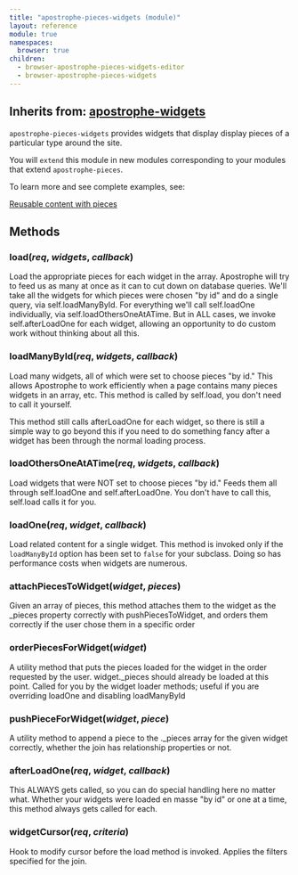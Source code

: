 ```yaml
---
title: "apostrophe-pieces-widgets (module)"
layout: reference
module: true
namespaces:
  browser: true
children:
  - browser-apostrophe-pieces-widgets-editor
  - browser-apostrophe-pieces-widgets
---
```

## Inherits from: [apostrophe-widgets](../apostrophe-widgets/index.html)
`apostrophe-pieces-widgets` provides widgets that display display pieces of a
particular type around the site.

You will `extend` this module in new modules corresponding to your modules
that extend `apostrophe-pieces`.

To learn more and see complete examples, see:

[Reusable content with pieces](../../tutorials/getting-started/reusable-content-with-pieces.html)


## Methods
### load(*req*, *widgets*, *callback*)
Load the appropriate pieces for each widget in the array. Apostrophe will try to feed
us as many at once as it can to cut down on database queries. We'll take all the
widgets for which pieces were chosen "by id" and do a single query, via
self.loadManyById. For everything we'll call self.loadOne individually, via
self.loadOthersOneAtATime. But in ALL cases, we invoke self.afterLoadOne for
each widget, allowing an opportunity to do custom work without thinking
about all this.
### loadManyById(*req*, *widgets*, *callback*)
Load many widgets, all of which were set to choose pieces "by id." This allows
Apostrophe to work efficiently when a page contains many pieces widgets in an
array, etc. This method is called by self.load, you don't need to call it yourself.

This method still calls afterLoadOne for each widget, so there is still a simple
way to go beyond this if you need to do something fancy after a widget has been
through the normal loading process.
### loadOthersOneAtATime(*req*, *widgets*, *callback*)
Load widgets that were NOT set to choose pieces "by id." Feeds them all
through self.loadOne and self.afterLoadOne. You don't have to call this,
self.load calls it for you.
### loadOne(*req*, *widget*, *callback*)
Load related content for a single widget. This method is invoked only
if the `loadManyById` option has been set to `false` for your subclass.
Doing so has performance costs when widgets are numerous.
### attachPiecesToWidget(*widget*, *pieces*)
Given an array of pieces, this method attaches them to the widget
as the _pieces property correctly with pushPiecesToWidget, and
orders them correctly if the user chose them in a specific order
### orderPiecesForWidget(*widget*)
A utility method that puts the pieces loaded for the widget in the
order requested by the user. widget._pieces should already be loaded
at this point. Called for you by the widget loader methods; useful
if you are overriding loadOne and disabling loadManyById
### pushPieceForWidget(*widget*, *piece*)
A utility method to append a piece to the ._pieces array for the given widget correctly,
whether the join has relationship properties or not.
### afterLoadOne(*req*, *widget*, *callback*)
This ALWAYS gets called, so you can do special handling here no matter what.
Whether your widgets were loaded en masse "by id" or one at a time, this method
always gets called for each.
### widgetCursor(*req*, *criteria*)
Hook to modify cursor before the load method is invoked. Applies the filters
specified for the join.
